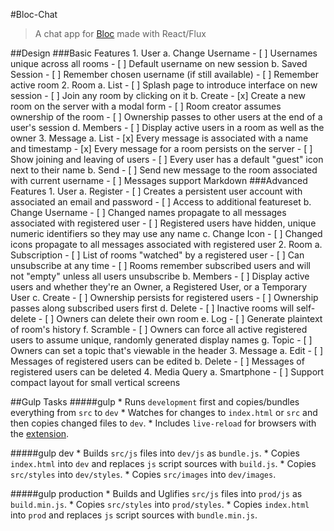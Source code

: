 #Bloc-Chat
>A chat app for [Bloc](https://www.bloc.io) made with React/Flux

##Design
###Basic Features
    1. User
        a. Change Username
            - [ ] Usernames unique across all rooms
            - [ ] Default username on new session
        b. Saved Session
            - [ ] Remember chosen username (if still available)
            - [ ] Remember active room
    2. Room
        a. List
            - [ ] Splash page to introduce interface on new session
            - [ ] Join any room by clicking on it
        b. Create
            - [x] Create a new room on the server with a modal form
            - [ ] Room creator assumes ownership of the room
            - [ ] Ownership passes to other users at the end of a user's session
        d. Members
            - [ ] Display active users in a room as well as the owner
    3. Message 
        a. List
            - [x] Every message is associated with a name and timestamp
            - [x] Every message for a room persists on the server
            - [ ] Show joining and leaving of users
            - [ ] Every user has a default "guest" icon next to their name
        b. Send
            - [ ] Send new message to the room associated with current username
            - [ ] Messages support Markdown
###Advanced Features
    1. User
        a. Register
            - [ ] Creates a persistent user account with associated an email and password
            - [ ] Access to additional featureset
        b. Change Username
            - [ ] Changed names propagate to all messages associated with registered user
            - [ ] Registered users have hidden, unique numeric identifiers so they may use any name
        c. Change Icon
            - [ ] Changed icons propagate to all messages associated with registered user
    2. Room
        a. Subscription
            - [ ] List of rooms "watched" by a registered user
            - [ ] Can unsubscribe at any time
            - [ ] Rooms remember subscribed users and will not "empty" unless all users unsubscribe
        b. Members
            - [ ] Display active users and whether they're an Owner, a Registered User, or a Temporary User
        c. Create
            - [ ] Ownership persists for registered users
            - [ ] Ownership passes along subscribed users first
        d. Delete
            - [ ] Inactive rooms will self-delete
            - [ ] Owners can delete their own room
        e. Log
            - [ ] Generate plaintext of room's history
        f. Scramble
            - [ ] Owners can force all active registered users to assume unique, randomly generated display names
        g. Topic
            - [ ] Owners can set a topic that's viewable in the header
    3. Message 
        a. Edit
            - [ ] Messages of registered users can be edited
        b. Delete
            - [ ] Messages of registered users can be deleted
    4. Media Query
        a. Smartphone
            - [ ] Support compact layout for small vertical screens

##Gulp Tasks
#####gulp
    * Runs `development` first and copies/bundles everything from `src` to `dev`
    * Watches for changes to `index.html` or `src` and then copies changed files to `dev`.
    * Includes `live-reload` for browsers with the [extension](http://livereload.com/extensions/).
    
#####gulp dev
    * Builds `src/js` files into `dev/js` as `bundle.js`.
    * Copies `index.html` into `dev` and replaces `js` script sources with `build.js`.
    * Copies `src/styles` into `dev/styles`.
    * Copies `src/images` into `dev/images`.

#####gulp production
    * Builds and Uglifies `src/js` files into `prod/js` as `build.min.js`.
    * Copies `src/styles` into `prod/styles`.
    * Copies `index.html` into `prod` and replaces `js` script sources with `bundle.min.js`.

